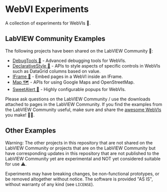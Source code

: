 # WebVI Experiments

A collection of experiments for WebVIs 🧪.

## LabVIEW Community Examples

The following projects have been shared on the LabVIEW Community 🥰:

- [DebugTools 🐛](https://bit.ly/debugtools) - Advanced debugging tools for WebVIs.
- [DeclarativeStyle 👕](https://forums.ni.com/t5/Example-Code/Declarative-Style-for-WebVI/ta-p/4141973) - APIs to style aspects of specific controls in WebVIs such as DataGrid columns based on value.
- [IFrame 🍱](https://forums.ni.com/t5/Example-Code/IFrame-for-WebVI/ta-p/4110725) - Embed pages in a WebVI inside an IFrame.
- [Map 🗺](https://forums.ni.com/t5/Example-Code/Maps-for-WebVI-Google-Maps-and-Open-Street-Maps/ta-p/4106124) - APIs for using Google Maps and OpenStreetMap.
- [SweetAlert 🍩](https://forums.ni.com/t5/Example-Programs/SweetAlert-Highly-configurable-popups-for-WebVIs-in-LabVIEW-NXG/ta-p/4011222) - Highly configurable popups for WebVIs.

Please ask questions on the LabVIEW Community / use the downloads attached to pages in the LabVIEW Community. If you find the examples from the LabVIEW Community useful, make sure and share the [awesome WebVIs](https://github.com/rajsite/awesome-webvis) you make! 🏄‍♀️.

## Other Examples

Warning: The other projects in this repository that are not shared on the LabVIEW Community or projects that are on the LabVIEW Community but have corresponding updates in this repository that are not published to the LabVIEW Community yet are experimental and NOT yet considered suitable for use ⚠.

Experiments may have breaking changes, be non-functional prototypes, or be removed altogether without notice. The software is provided "AS IS", without warranty of any kind (see `LICENSE`).
